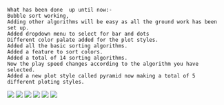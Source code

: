 	What has been done  up until now:-
	Bubble sort working,
	Adding other algorithms will be easy as all the ground work has been set up.
	Added dropdown menu to select for bar and dots
	Different color palate added for the plot styles.
	Added all the basic sorting algorithms.
	Added a feature to sort colors.
	Added a total of 14 sorting algorithms.
    Now the play speed changes according to the algorithm you have selected.
	Added a new plot style called pyramid now making a total of 5 different ploting styles.

![](images/Screenshot_20200905-014958.png)
![](images/Screenshot_20200905-014941.png)
![](images/Screenshot_20200905-014842.png)
![](images/Screenshot_20200905-014830.png)
![](images/Screenshot_20200905-014845.png)
![](images/Screenshot_20200905-014847.png)
